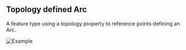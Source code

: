 ## Topology defined Arc

A feature type using a topology property to reference points defining an Arc.

![Example](@@assets@@/arc.png)